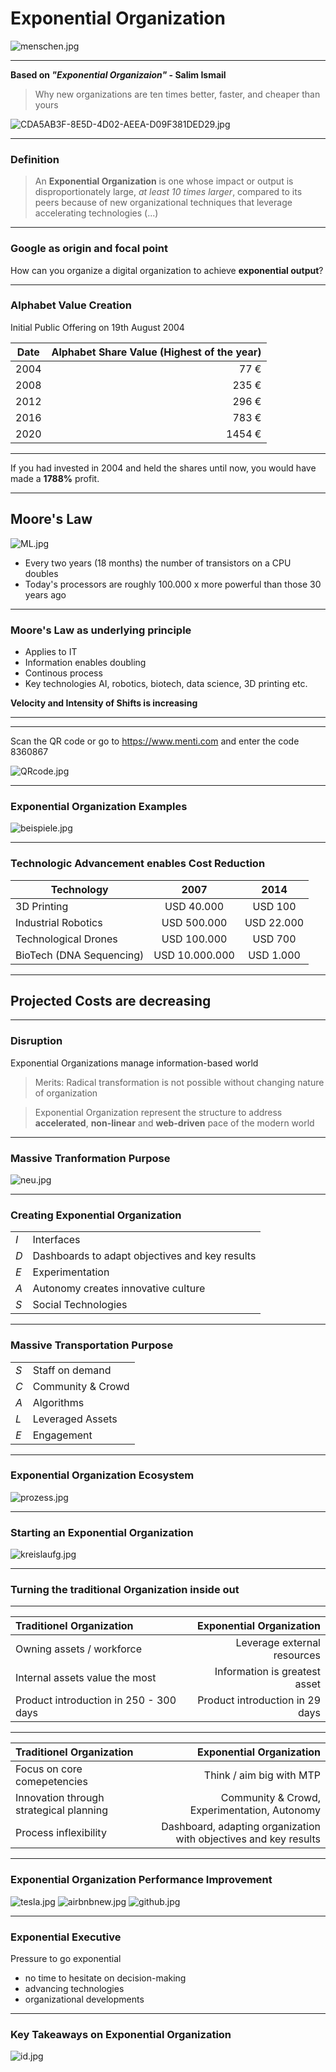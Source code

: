# Exponential Organization

![menschen.jpg](menschen.jpg)<!-- .element height="85%" width="85%" -->

---
__Based on _"Exponential Organizaion"_ - Salim Ismail__ 
>Why new organizations are ten times better, faster, and cheaper than yours

![CDA5AB3F-8E5D-4D02-AEEA-D09F381DED29.jpg](CDA5AB3F-8E5D-4D02-AEEA-D09F381DED29.jpg)<!-- .element height="50%" width="50%" -->

---

### Definition

>An __Exponential Organization__ is one whose impact or output is disproportionately large, _at least 10 times larger_, compared to its peers because of new organizational techniques that leverage accelerating technologies (...)



---
### Google as origin and focal point

How can you organize a digital organization to achieve __exponential output__?

---

### Alphabet Value Creation

Initial Public Offering on 19th August 2004

|   Date   |   Alphabet Share Value (Highest of the year)   |
|   ----   |   ----------------------------------------:    |
|   2004   |   77 €   |
|   2008   |   235 €   |
|   2012   |   296 €   |
|   2016   |   783 €   |
|   2020   |   1454 €   |

---

If you had invested in 2004 and held the shares until now, you would have made a __1788%__ profit.


---
## Moore's Law
![ML.jpg](ML.jpg)<!-- .element height="30%" width="30%" -->
* Every two years (18 months) the number of transistors on a CPU doubles
* Today's processors are roughly 100.000 x more powerful than those 30 years ago
---
### Moore's Law as underlying principle
* Applies to IT
* Information enables doubling
* Continous process
* Key technologies AI, robotics, biotech, data science, 3D printing etc.

__Velocity and Intensity of Shifts is increasing__

---
--- 

Scan the QR code or go to https://www.menti.com and enter the code 8360867


![QRcode.jpg](QRcode.jpg)<!-- .element height="40%" width="40%" -->

---
### Exponential Organization Examples

![beispiele.jpg](beispiele.jpg)<!-- .element height="50%" width="50%" -->

---
### Technologic Advancement enables Cost Reduction
|   Technology   |   2007   |   2014   |
|   ----------   |   :--:   |   :--:   |
|   3D Printing   |   USD 40.000   |   USD 100   |
|   Industrial Robotics   |   USD 500.000   |   USD 22.000   |
|   Technological Drones   |   USD 100.000   |   USD 700   |
|   BioTech (DNA Sequencing)   |   USD 10.000.000   |   USD 1.000   |
---

## __Projected Costs are decreasing__ 

---

### Disruption
Exponential Organizations manage information-based world 
>Merits: Radical transformation is not possible without changing nature of organization

>Exponential Organization represent the structure to address __accelerated__, __non-linear__ and __web-driven__ pace of the modern world

---
### Massive Tranformation Purpose
![neu.jpg](neu.jpg) <!-- .element height="45%" width="45%" -->

---
### Creating Exponential Organization
|          |   |
|   ----   |   ----------------------------------------   |
|   _I_   |   Interfaces   |
|   _D_   |   Dashboards to adapt objectives and key results   |
|   _E_   |   Experimentation   |
|   _A_   |   Autonomy creates innovative culture   |
|   _S_   |   Social Technologies   |

---
### Massive Transportation Purpose
|          |   |
|   ----   |   ----------------------------------------   |
|   _S_   |   Staff on demand   |
|   _C_   |   Community & Crowd   |
|   _A_   |   Algorithms   | 
|   _L_   |   Leveraged Assets    |
|   _E_   |   Engagement   |

---
### Exponential Organization Ecosystem

![prozess.jpg](prozess.jpg)

---

### Starting an Exponential Organization
![kreislaufg.jpg](kreislaufg.jpg) <!-- .element height="55%" width="55%" -->

---
### Turning the traditional Organization inside out

---
|   Traditionel Organization   |   Exponential Organization   |
|   :----   |   ---:    |
|   Owning assets / workforce   |   Leverage external resources   |
|   Internal assets value the most   |   Information is greatest asset   |
|   Product introduction in 250 - 300 days   |   Product introduction in 29 days   |

---
|   Traditionel Organization   |   Exponential Organization   |
|   :----   |   ---:      |
|  Focus on core comepetencies   |   Think / aim big with MTP   |
|   Innovation through strategical planning   |   Community & Crowd, Experimentation, Autonomy   |
|   Process inflexibility   |   Dashboard, adapting organization with objectives and key results   |

---

### Exponential Organization Performance Improvement 

![tesla.jpg](tesla.jpg) <!-- .element height="55%" width="55%" -->
![airbnbnew.jpg](airbnbnew.jpg) <!-- .element height="50%" width="50%" -->
![github.jpg](github.jpg) <!-- .element height="65%" width="65%" -->

---

### Exponential Executive

Pressure to go exponential
* no time to hesitate on decision-making
* advancing technologies
* organizational developments


---

### Key Takeaways on Exponential Organization

![id.jpg](id.jpg) <!-- .element height="70%" width="70%" -->